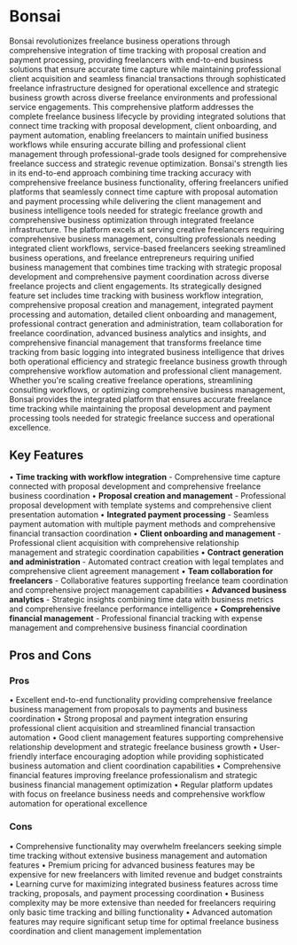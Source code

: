 # Bonsai

Bonsai revolutionizes freelance business operations through comprehensive integration of time tracking with proposal creation and payment processing, providing freelancers with end-to-end business solutions that ensure accurate time capture while maintaining professional client acquisition and seamless financial transactions through sophisticated freelance infrastructure designed for operational excellence and strategic business growth across diverse freelance environments and professional service engagements. This comprehensive platform addresses the complete freelance business lifecycle by providing integrated solutions that connect time tracking with proposal development, client onboarding, and payment automation, enabling freelancers to maintain unified business workflows while ensuring accurate billing and professional client management through professional-grade tools designed for comprehensive freelance success and strategic revenue optimization. Bonsai's strength lies in its end-to-end approach combining time tracking accuracy with comprehensive freelance business functionality, offering freelancers unified platforms that seamlessly connect time capture with proposal automation and payment processing while delivering the client management and business intelligence tools needed for strategic freelance growth and comprehensive business optimization through integrated freelance infrastructure. The platform excels at serving creative freelancers requiring comprehensive business management, consulting professionals needing integrated client workflows, service-based freelancers seeking streamlined business operations, and freelance entrepreneurs requiring unified business management that combines time tracking with strategic proposal development and comprehensive payment coordination across diverse freelance projects and client engagements. Its strategically designed feature set includes time tracking with business workflow integration, comprehensive proposal creation and management, integrated payment processing and automation, detailed client onboarding and management, professional contract generation and administration, team collaboration for freelance coordination, advanced business analytics and insights, and comprehensive financial management that transforms freelance time tracking from basic logging into integrated business intelligence that drives both operational efficiency and strategic freelance business growth through comprehensive workflow automation and professional client management. Whether you're scaling creative freelance operations, streamlining consulting workflows, or optimizing comprehensive business management, Bonsai provides the integrated platform that ensures accurate freelance time tracking while maintaining the proposal development and payment processing tools needed for strategic freelance success and operational excellence.

## Key Features

• **Time tracking with workflow integration** - Comprehensive time capture connected with proposal development and comprehensive freelance business coordination
• **Proposal creation and management** - Professional proposal development with template systems and comprehensive client presentation automation
• **Integrated payment processing** - Seamless payment automation with multiple payment methods and comprehensive financial transaction coordination
• **Client onboarding and management** - Professional client acquisition with comprehensive relationship management and strategic coordination capabilities
• **Contract generation and administration** - Automated contract creation with legal templates and comprehensive client agreement management
• **Team collaboration for freelancers** - Collaborative features supporting freelance team coordination and comprehensive project management capabilities
• **Advanced business analytics** - Strategic insights combining time data with business metrics and comprehensive freelance performance intelligence
• **Comprehensive financial management** - Professional financial tracking with expense management and comprehensive business financial coordination

## Pros and Cons

### Pros
• Excellent end-to-end functionality providing comprehensive freelance business management from proposals to payments and business coordination
• Strong proposal and payment integration ensuring professional client acquisition and streamlined financial transaction automation
• Good client management features supporting comprehensive relationship development and strategic freelance business growth
• User-friendly interface encouraging adoption while providing sophisticated business automation and client coordination capabilities
• Comprehensive financial features improving freelance professionalism and strategic business financial management optimization
• Regular platform updates with focus on freelance business needs and comprehensive workflow automation for operational excellence

### Cons
• Comprehensive functionality may overwhelm freelancers seeking simple time tracking without extensive business management and automation features
• Premium pricing for advanced business features may be expensive for new freelancers with limited revenue and budget constraints
• Learning curve for maximizing integrated business features across time tracking, proposals, and payment processing coordination
• Business complexity may be more extensive than needed for freelancers requiring only basic time tracking and billing functionality
• Advanced automation features may require significant setup time for optimal freelance business coordination and client management implementation